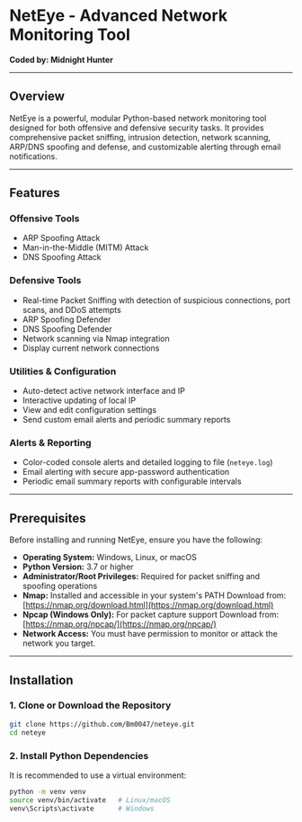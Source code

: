 # NetEye - Advanced Network Monitoring Tool

**Coded by: Midnight Hunter**

---

## Overview

NetEye is a powerful, modular Python-based network monitoring tool designed for both offensive and defensive security tasks. It provides comprehensive packet sniffing, intrusion detection, network scanning, ARP/DNS spoofing and defense, and customizable alerting through email notifications.

---

## Features

### Offensive Tools

* ARP Spoofing Attack
* Man-in-the-Middle (MITM) Attack
* DNS Spoofing Attack

### Defensive Tools

* Real-time Packet Sniffing with detection of suspicious connections, port scans, and DDoS attempts
* ARP Spoofing Defender
* DNS Spoofing Defender
* Network scanning via Nmap integration
* Display current network connections

### Utilities & Configuration

* Auto-detect active network interface and IP
* Interactive updating of local IP
* View and edit configuration settings
* Send custom email alerts and periodic summary reports

### Alerts & Reporting

* Color-coded console alerts and detailed logging to file (`neteye.log`)
* Email alerting with secure app-password authentication
* Periodic email summary reports with configurable intervals

---

## Prerequisites

Before installing and running NetEye, ensure you have the following:

* **Operating System:** Windows, Linux, or macOS
* **Python Version:** 3.7 or higher
* **Administrator/Root Privileges:** Required for packet sniffing and spoofing operations
* **Nmap:** Installed and accessible in your system's PATH
  Download from: [https://nmap.org/download.html](https://nmap.org/download.html)
* **Npcap (Windows Only):** For packet capture support
  Download from: [https://nmap.org/npcap/](https://nmap.org/npcap/)
* **Network Access:** You must have permission to monitor or attack the network you target.

---

## Installation

### 1. Clone or Download the Repository

```bash
git clone https://github.com/Bm0047/neteye.git
cd neteye
```
### 2. Install Python Dependencies

It is recommended to use a virtual environment:

```bash
python -m venv venv
source venv/bin/activate   # Linux/macOS
venv\Scripts\activate      # Windows
